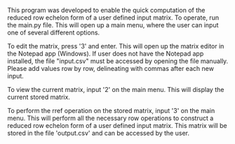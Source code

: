This program was developed to enable the quick computation of the reduced row echelon form of a user defined input matrix. To operate, run the main.py file. This will open up a main menu, where the user can input one of several different options.

To edit the matrix, press '3' and enter. This will open up the matrix editor in the Notepad app (Windows). If user does not have the Notepad app installed, the file "input.csv" must be accessed by opening the file manually. Please add values row by row, delineating with commas after each new input.

To view the current matrix, input '2' on the main menu. This will display the current stored matrix.

To perform the rref operation on the stored matrix, input '3' on the main menu. This will perform all the necessary row operations to construct a reduced row echelon form of a user defined input matrix. This matrix will be stored in the file 'output.csv' and can be accessed by the user.
